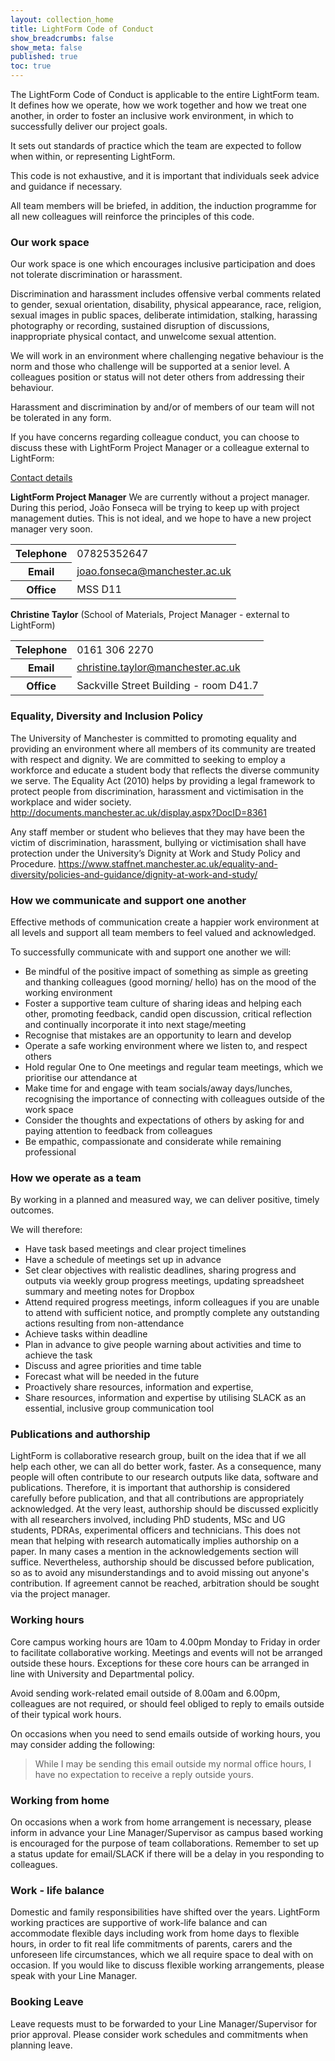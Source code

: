 ```yaml
---
layout: collection_home
title: LightForm Code of Conduct
show_breadcrumbs: false
show_meta: false
published: true
toc: true
---
```


The LightForm Code of Conduct is applicable to the entire LightForm team. It defines how we operate, how we work together and how we treat one another, in order to foster an inclusive work environment, in which to successfully deliver our project goals.

It sets out standards of practice which the team are expected to follow when within, or representing LightForm.  

This code is not exhaustive, and it is important that individuals seek advice and guidance if necessary. 

All team members will be briefed, in addition, the induction programme for all new colleagues will reinforce the principles of this code. 


### Our work space

Our work space is one which encourages inclusive participation and does not tolerate discrimination or harassment.

Discrimination and harassment includes offensive verbal comments related to gender, sexual orientation, disability, physical appearance, race, religion, sexual images in public spaces, deliberate intimidation, stalking, harassing photography or recording, sustained disruption of discussions, inappropriate physical contact, and unwelcome sexual attention.

We will work in an environment where challenging negative behaviour is the norm and those who challenge will be supported at a senior level.
A colleagues position or status will not deter others from addressing their behaviour. 

Harassment and discrimination by and/or of members of our team will not be tolerated in any form. 

If you have concerns regarding colleague conduct, you can choose to discuss these with LightForm Project Manager or a colleague external to LightForm:

<u>Contact details</u>

**LightForm Project Manager**
We are currently without a project manager. During this period, João Fonseca will be trying to keep up with project management duties. This is not ideal, and we hope to have a new project manager very soon.

<table class="vertical-header smaller">
  <tr>
      <th>Telephone</th>
      <td>07825352647</td>
  </tr>
  <tr>
      <th>Email</th>
      <td><a href="mailto:joao.fonseca@manchester.ac.uk">joao.fonseca@manchester.ac.uk</a></td>
  </tr>
  <tr>
      <th>Office</th>
      <td>MSS D11</td>            
  </tr>
</table>

**Christine Taylor** (School of Materials, Project Manager - external to LightForm)

<table class="vertical-header smaller">
  <tr>
      <th>Telephone</th>
      <td>0161 306 2270</td>
  </tr>
  <tr>
      <th>Email</th>
      <td><a href="mailto:christine.taylor@manchester.ac.uk">christine.taylor@manchester.ac.uk</a></td>
  </tr>
  <tr>
      <th>Office</th>
      <td>Sackville Street Building - room D41.7</td>            
  </tr>
</table>

### Equality, Diversity and Inclusion Policy 

The University of Manchester is committed to promoting equality and providing an environment where all members of its community are treated with respect and dignity. We are committed to seeking to employ a workforce and educate a student body that reflects the diverse community we serve. The Equality Act (2010) helps by providing a legal framework to protect people from discrimination, harassment and victimisation in the workplace and wider society. http://documents.manchester.ac.uk/display.aspx?DocID=8361

Any staff member or student who believes that they may have been the victim of discrimination, harassment, bullying or victimisation shall have protection under the University’s Dignity at Work and Study Policy and Procedure.
https://www.staffnet.manchester.ac.uk/equality-and-diversity/policies-and-guidance/dignity-at-work-and-study/


### How we communicate and support one another

Effective methods of communication create a happier work environment at all levels and support all team members to feel valued and acknowledged.

To successfully communicate with and support one another we will:

-	Be mindful of the positive impact of something as simple as greeting and thanking colleagues (good morning/ hello) has on the mood of the working environment
-	Foster a supportive team culture of sharing ideas and helping each other, promoting feedback, candid open discussion, critical reflection and continually incorporate it into next stage/meeting
-	Recognise that mistakes are an opportunity to learn and develop
-	Operate a safe working environment where we listen to, and respect others 
-	Hold regular One to One meetings and regular team meetings, which we prioritise our attendance at 
-	Make time for and engage with team socials/away days/lunches, recognising the importance of connecting with colleagues outside of the work space
-	Consider the thoughts and expectations of others by asking for and paying attention to feedback from colleagues
-	Be empathic, compassionate and considerate while remaining professional

### How we operate as a team

By working in a planned and measured way, we can deliver positive, timely outcomes. 

We will therefore:  

-	Have task based meetings and clear project timelines
-	Have a schedule of meetings set up in advance
-	Set clear objectives with realistic deadlines, sharing progress and outputs via weekly group progress meetings, updating spreadsheet summary and meeting notes for Dropbox
-	Attend required progress meetings, inform colleagues if you are unable to attend with sufficient notice, and promptly complete any outstanding actions resulting from non-attendance
-	Achieve tasks within deadline
-	Plan in advance to give people warning about activities and time to achieve the task
-	Discuss and agree priorities and time table
-	Forecast  what will be needed in the future
-	Proactively share resources, information and expertise, 
-	Share resources, information and expertise by utilising SLACK as an essential, inclusive group communication tool  

### Publications and authorship

LightForm is collaborative research group, built on the idea that if we all help each other, we can all do better work, faster. As a consequence, many people will often contribute to our research outputs like data, software and publications. Therefore, it is important that authorship is considered carefully before publication, and that all contributions are appropriately acknowledged. At the very least, authorship should be discussed explicitly with all researchers involved, including PhD students, MSc and UG students, PDRAs, experimental officers and technicians. This does not mean that helping with research automatically implies authorship on a paper. In many cases a mention in the acknowledgements section will suffice. Nevertheless, authorship should be discussed before publication, so as to avoid any misunderstandings and to avoid missing out anyone's contribution. If agreement cannot be reached, arbitration should be sought via the project manager.

### Working hours

Core campus working hours are 10am to 4.00pm Monday to Friday in order to facilitate collaborative working. Meetings and events will not be arranged outside these hours. 
Exceptions for these core hours can be arranged in line with University and Departmental policy.

Avoid sending work-related email outside of 8.00am and 6.00pm, colleagues are not required, or should feel obliged to reply to emails outside of their typical work hours.

On occasions when you need to send emails outside of working hours, you may consider adding the following:

> While I may be sending this email outside my normal office hours, I have no expectation to receive a reply outside yours.

### Working from home

On occasions when a work from home arrangement is necessary, please inform in advance your Line Manager/Supervisor as campus based working is encouraged for the purpose of team collaborations. Remember to set up a status update for email/SLACK if there will be a delay in you responding to colleagues.

### Work - life balance

Domestic and family responsibilities have shifted over the years. LightForm working practices are supportive of work-life balance and can accommodate flexible days including work from home days to flexible hours, in order to fit real life commitments of parents, carers and the unforeseen life circumstances, which we all require space to deal with on occasion.
If you would like to discuss flexible working arrangements, please speak with your Line Manager. 


### Booking Leave

Leave requests must to be forwarded to your Line Manager/Supervisor for prior approval. Please consider work schedules and commitments when planning leave.
